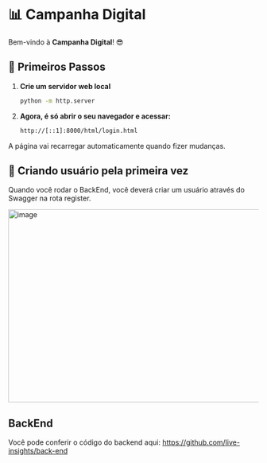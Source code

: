 # 📊 Campanha Digital

Bem-vindo à **Campanha Digital**! 😎

## 🚀 Primeiros Passos 

1. **Crie um servidor web local** 

   ```bash
   python -m http.server
   ```

2. **Agora, é só abrir o seu navegador e acessar:** 

    ```bash
    http://[::1]:8000/html/login.html
    ```

A página vai recarregar automaticamente quando fizer mudanças. 

## 🔑 Criando usuário pela primeira vez

Quando você rodar o BackEnd, você deverá criar um usuário através do Swagger na rota register.

<img width="1270" height="388" alt="image" src="https://github.com/user-attachments/assets/d674acb7-02ed-4a42-91fc-65d14fff2392" />

## BackEnd

Você pode conferir o código do backend aqui:
https://github.com/live-insights/back-end
